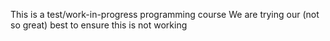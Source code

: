 This is a test/work-in-progress programming course
We are trying our (not so great) best to ensure this is not working